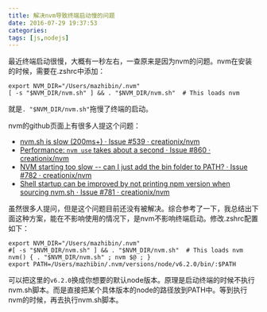 ```yaml
---
title: 解决nvm导致终端启动慢的问题
date: 2016-07-29 19:37:53
categories:
tags: [js,nodejs]
---
```


最近终端启动很慢，大概有一秒左右，一查原来是因为nvm的问题。nvm在安装的时候，需要在.zshrc中添加：

```
export NVM_DIR="/Users/mazhibin/.nvm"
[ -s "$NVM_DIR/nvm.sh" ] && . "$NVM_DIR/nvm.sh"  # This loads nvm
```

就是`. "$NVM_DIR/nvm.sh"`拖慢了终端的启动。

nvm的github页面上有很多人提这个问题：

- [nvm.sh is slow (200ms+) · Issue #539 · creationix/nvm](https://github.com/creationix/nvm/issues/539)
- [Performance: `nvm use` takes about a second · Issue #860 · creationix/nvm](https://github.com/creationix/nvm/issues/860)
- [NVM starting too slow -- can I just add the bin folder to PATH? · Issue #782 · creationix/nvm](https://github.com/creationix/nvm/issues/782)
- [Shell startup can be improved by not printing npm version when sourcing nvm.sh · Issue #781 · creationix/nvm](https://github.com/creationix/nvm/issues/781)

虽然很多人提问，但是这个问题目前还没有被解决。综合参考了一下，我总结出下面这种方案，能在不影响使用的情况下，是nvm不影响终端启动。修改.zshrc配置如下：

```
export NVM_DIR="/Users/mazhibin/.nvm"
#[ -s "$NVM_DIR/nvm.sh" ] && . "$NVM_DIR/nvm.sh"  # This loads nvm
nvm() { . "$NVM_DIR/nvm.sh" ; nvm $@ ; }
export PATH=/Users/mazhibin/.nvm/versions/node/v6.2.0/bin/:$PATH
```

可以把这里的`v6.2.0`换成你想要的默认node版本。原理是启动终端的时候不执行nvm.sh脚本。而是直接把某个具体版本的node的路径放到PATH中。等到执行nvm的时候，再去执行nvm.sh脚本。
